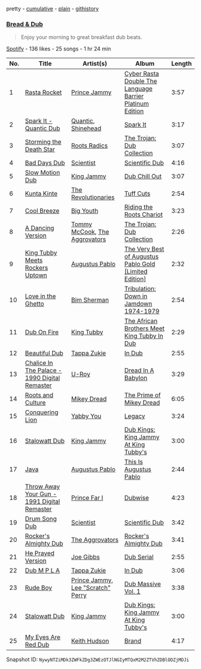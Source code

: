 pretty - [cumulative](/playlists/cumulative/4drXxn0GpOXXG6Rp5RvXca.md) - [plain](/playlists/plain/4drXxn0GpOXXG6Rp5RvXca) - [githistory](https://github.githistory.xyz/mackorone/spotify-playlist-archive/blob/main/playlists/plain/4drXxn0GpOXXG6Rp5RvXca)

### [Bread & Dub](https://open.spotify.com/playlist/4drXxn0GpOXXG6Rp5RvXca)

> Enjoy your morning to great breakfast dub beats.

[Spotify](https://open.spotify.com/user/spotify) - 136 likes - 25 songs - 1 hr 24 min

| No. | Title | Artist(s) | Album | Length |
|---|---|---|---|---|
| 1 | [Rasta Rocket](https://open.spotify.com/track/0N0CDTqp836sleEgcFuQAa) | [Prince Jammy](https://open.spotify.com/artist/2ofzePirTpSz2qzyVt1Eoe) | [Cyber Rasta Double The Language Barrier Platinum Edition](https://open.spotify.com/album/139LUj7b9uL2w85DUBk90G) | 3:57 |
| 2 | [Spark It \- Quantic Dub](https://open.spotify.com/track/1FWjkAqOi5eYanaC4F6VUF) | [Quantic](https://open.spotify.com/artist/5ZMwoAjeDtLJ0XRwRTgaK8), [Shinehead](https://open.spotify.com/artist/0AcEt9ujUBWQ50cZsaskWo) | [Spark It](https://open.spotify.com/album/3dJJVr65OXLBUbkrwV98zC) | 3:17 |
| 3 | [Storming the Death Star](https://open.spotify.com/track/27um8YRAhCmAo6fMOCEcRv) | [Roots Radics](https://open.spotify.com/artist/2tm55XgrmiuDC0RBTE9AQT) | [The Trojan: Dub Collection](https://open.spotify.com/album/45bZIccg56MmYn25Md0pVM) | 3:07 |
| 4 | [Bad Days Dub](https://open.spotify.com/track/1yTU3DL2zuCdgINqtabaNh) | [Scientist](https://open.spotify.com/artist/1edl5fzpdS471TaQ8Bgs3w) | [Scientific Dub](https://open.spotify.com/album/1JR5J7Al2dvM8Mg3P03wLP) | 4:16 |
| 5 | [Slow Motion Dub](https://open.spotify.com/track/7I5bOlGeYroM6IovSD370p) | [King Jammy](https://open.spotify.com/artist/0xvTSLJBdLWHwUoQhGNbCe) | [Dub Chill Out](https://open.spotify.com/album/0lfv0lZR7Z2XgRHzecpYae) | 3:07 |
| 6 | [Kunta Kinte](https://open.spotify.com/track/0mAdgHbqPo9TAjZPA34B8m) | [The Revolutionaries](https://open.spotify.com/artist/72kiVqCJIy9eOnmLp8r0h7) | [Tuff Cuts](https://open.spotify.com/album/3yCEhvZdyfO7cScaNjQhFS) | 2:54 |
| 7 | [Cool Breeze](https://open.spotify.com/track/2TF9pM5gfqgtrKHMYOKxPd) | [Big Youth](https://open.spotify.com/artist/2TdzGitZtbe3Zw3BB4SFEH) | [Riding the Roots Chariot](https://open.spotify.com/album/3K82f6Jv1CtvO5JYMWbsnB) | 3:23 |
| 8 | [A Dancing Version](https://open.spotify.com/track/0IhTxNNEasayPthzZ9UaEs) | [Tommy McCook](https://open.spotify.com/artist/27CnIh4lLIOW2DqEwO1QIf), [The Aggrovators](https://open.spotify.com/artist/2qX63C7rYqUDrY3CD7sbUm) | [The Trojan: Dub Collection](https://open.spotify.com/album/45bZIccg56MmYn25Md0pVM) | 2:26 |
| 9 | [King Tubby Meets Rockers Uptown](https://open.spotify.com/track/6I87aHJ8jCdSgdsr5Oe0mb) | [Augustus Pablo](https://open.spotify.com/artist/5WwEQwX3ruZofwDDqtOXwI) | [The Very Best of Augustus Pablo Gold \[Limited Edition\]](https://open.spotify.com/album/5kZX6pr4SCIBb4nJyLbesX) | 2:32 |
| 10 | [Love in the Ghetto](https://open.spotify.com/track/5fbKB1YinjA0nzMAwj02xA) | [Bim Sherman](https://open.spotify.com/artist/08HIYCgQ3rlkWzNuKA4xoB) | [Tribulation: Down in Jamdown 1974\-1979](https://open.spotify.com/album/7GAzhPdITnsISOSWcayzwV) | 2:54 |
| 11 | [Dub On Fire](https://open.spotify.com/track/7Gcpl9C0T9spWV1EhaJLxr) | [King Tubby](https://open.spotify.com/artist/1AMMMSq3rJdZtFGnBXEkz7) | [The African Brothers Meet King Tubby In Dub](https://open.spotify.com/album/0TFhySyNe3yuznZBzB1zxc) | 2:29 |
| 12 | [Beautiful Dub](https://open.spotify.com/track/5vB8MW0rJqY5Ss243MUftR) | [Tappa Zukie](https://open.spotify.com/artist/2qpvSkCJFS9Kv7u6JpSE1x) | [In Dub](https://open.spotify.com/album/0fJ2AEYdJWljtlRWbnLlaD) | 2:55 |
| 13 | [Chalice In The Palace \- 1990 Digital Remaster](https://open.spotify.com/track/0XHbsFYB6kdzujxZs5bVBj) | [U\-Roy](https://open.spotify.com/artist/4aCH6cwaYahrWfJWqfEfra) | [Dread In A Babylon](https://open.spotify.com/album/1lK6XoX8y3NUfBrgCDXYbz) | 3:29 |
| 14 | [Roots and Culture](https://open.spotify.com/track/2FvW1kJGtL2gx9xUT7Zfo2) | [Mikey Dread](https://open.spotify.com/artist/6xKQ3GOnt3gjzja4IcLyg4) | [The Prime of Mikey Dread](https://open.spotify.com/album/7dlFlZoYIJSaEX7zc8ZhZ8) | 6:05 |
| 15 | [Conquering Lion](https://open.spotify.com/track/5DYcVPwhCOlkiuEJa6qNTY) | [Yabby You](https://open.spotify.com/artist/2vKNIZgOzsdLs8W40OZ4X8) | [Legacy](https://open.spotify.com/album/5SX30pvWARp4gC0SN6XGXe) | 3:24 |
| 16 | [Stalowatt Dub](https://open.spotify.com/track/1coMhoLMuhGFeyW5qsCaLn) | [King Jammy](https://open.spotify.com/artist/0xvTSLJBdLWHwUoQhGNbCe) | [Dub Kings: King Jammy At King Tubby's](https://open.spotify.com/album/4Ldf759VeuSMFAaUmylcEK) | 3:00 |
| 17 | [Java](https://open.spotify.com/track/4nCz1YGWAfKJgBiNTED0D8) | [Augustus Pablo](https://open.spotify.com/artist/5WwEQwX3ruZofwDDqtOXwI) | [This Is Augustus Pablo](https://open.spotify.com/album/5ejEJe4Oa1crudGTbCttV9) | 2:44 |
| 18 | [Throw Away Your Gun \- 1991 Digital Remaster](https://open.spotify.com/track/65TNC2zSsAOnTcHcvZ1o76) | [Prince Far I](https://open.spotify.com/artist/6BkTUVaHHgKUAjc4U7xGUL) | [Dubwise](https://open.spotify.com/album/06PpN3LxxkiDYB5miBhUa2) | 4:23 |
| 19 | [Drum Song Dub](https://open.spotify.com/track/0xFSQCZu1J1YwE8O7mdzCZ) | [Scientist](https://open.spotify.com/artist/1edl5fzpdS471TaQ8Bgs3w) | [Scientific Dub](https://open.spotify.com/album/1JR5J7Al2dvM8Mg3P03wLP) | 3:42 |
| 20 | [Rocker's Almighty Dub](https://open.spotify.com/track/20XxcYoQx7MrAYcHLLn30x) | [The Aggrovators](https://open.spotify.com/artist/2qX63C7rYqUDrY3CD7sbUm) | [Rocker's Almighty Dub](https://open.spotify.com/album/6mRMbxld2opUcbNYtc5pMk) | 3:41 |
| 21 | [He Prayed Version](https://open.spotify.com/track/058aO7StCedc7gNeqVg1H5) | [Joe Gibbs](https://open.spotify.com/artist/4ekhrcrW3PAAoplC9IxnBx) | [Dub Serial](https://open.spotify.com/album/2Pa7r4pNbFIvQdMGcVPjbA) | 2:55 |
| 22 | [Dub M P L A](https://open.spotify.com/track/40f33q11HfFGbiH3kyeuv0) | [Tappa Zukie](https://open.spotify.com/artist/2qpvSkCJFS9Kv7u6JpSE1x) | [In Dub](https://open.spotify.com/album/0fJ2AEYdJWljtlRWbnLlaD) | 3:06 |
| 23 | [Rude Boy](https://open.spotify.com/track/4f1GpbYe1TAYTS6NJkhr4Y) | [Prince Jammy](https://open.spotify.com/artist/2ofzePirTpSz2qzyVt1Eoe), [Lee "Scratch" Perry](https://open.spotify.com/artist/1TsG4AumsMt1Tcq2nHpov9) | [Dub Massive Vol\. 1](https://open.spotify.com/album/5tiCR9iGhxWu8R4oqcKDzw) | 3:38 |
| 24 | [Stalowatt Dub](https://open.spotify.com/track/1coMhoLMuhGFeyW5qsCaLn) | [King Jammy](https://open.spotify.com/artist/0xvTSLJBdLWHwUoQhGNbCe) | [Dub Kings: King Jammy At King Tubby's](https://open.spotify.com/album/4Ldf759VeuSMFAaUmylcEK) | 3:00 |
| 25 | [My Eyes Are Red Dub](https://open.spotify.com/track/2I0bUdNc45cjh9fh4UhJnb) | [Keith Hudson](https://open.spotify.com/artist/7a6In9UVdQx5TpBGLZT2RZ) | [Brand](https://open.spotify.com/album/3Tc1t3eQ4bXgRbYHHAD2ch) | 4:17 |

Snapshot ID: `NywyNTZiMDk3ZWFkZDg3ZWEzOTJlNGIyMTQxM2M2ZTVhZDBlODZjMDJi`
